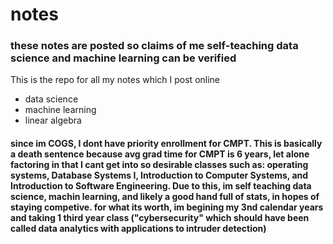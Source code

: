 # notes
### these notes are posted so claims of me self-teaching data science and machine learning can be verified 

This is the repo for all my notes which I post online 

* data science
* machine learning
* linear algebra 




#### since im COGS, I dont have priority enrollment for CMPT. This is basically a death sentence because avg grad time for CMPT is 6 years, let alone factoring in that I cant get into so desirable classes such as: operating systems, Database Systems I, Introduction to Computer Systems, and Introduction to Software Engineering. Due to this, im self teaching data science, machin learning, and likely a good hand full of stats, in hopes of staying competive. for what its worth, im begining my 3nd calendar years and taking 1 third year class ("cybersecurity" which should have been called data analytics with applications to intruder detection) 


